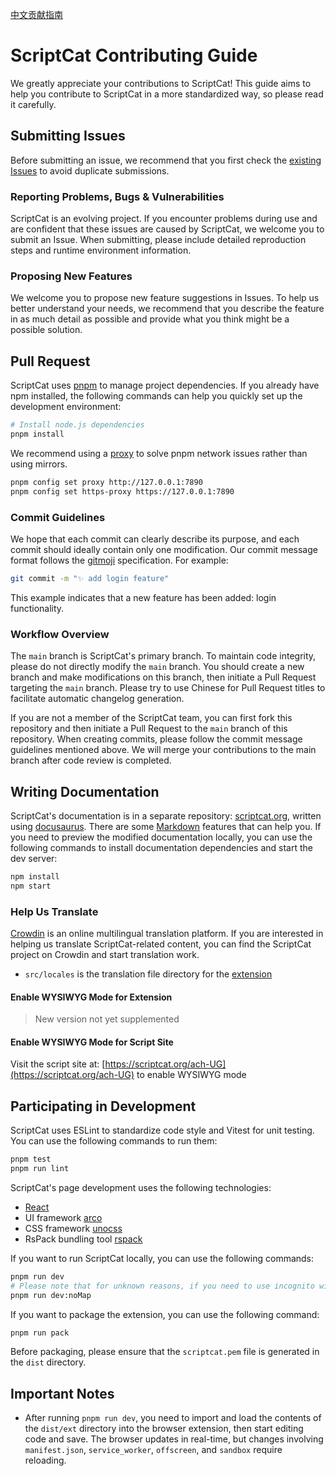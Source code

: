 [中文贡献指南](../CONTRIBUTING.md)

# ScriptCat Contributing Guide

We greatly appreciate your contributions to ScriptCat! This guide aims to help you contribute to ScriptCat in a more standardized way, so please read it carefully.

## Submitting Issues

Before submitting an issue, we recommend that you first check the [existing Issues](https://github.com/scriptscat/scriptcat/issues) to avoid duplicate submissions.

### Reporting Problems, Bugs & Vulnerabilities

ScriptCat is an evolving project. If you encounter problems during use and are confident that these issues are caused by ScriptCat, we welcome you to submit an Issue. When submitting, please include detailed reproduction steps and runtime environment information.

### Proposing New Features

We welcome you to propose new feature suggestions in Issues. To help us better understand your needs, we recommend that you describe the feature in as much detail as possible and provide what you think might be a possible solution.

## Pull Request

ScriptCat uses [pnpm](https://pnpm.io/) to manage project dependencies. If you already have npm installed, the following commands can help you quickly set up the development environment:

```bash
# Install node.js dependencies
pnpm install
```

We recommend using a [proxy](https://pnpm.io/npmrc#https-proxy) to solve pnpm network issues rather than using mirrors.

```bash
pnpm config set proxy http://127.0.0.1:7890
pnpm config set https-proxy https://127.0.0.1:7890
```

### Commit Guidelines

We hope that each commit can clearly describe its purpose, and each commit should ideally contain only one modification. Our commit message format follows the [gitmoji](https://gitmoji.dev/) specification. For example:

```bash
git commit -m "✨ add login feature"
```

This example indicates that a new feature has been added: login functionality.

### Workflow Overview

The `main` branch is ScriptCat's primary branch. To maintain code integrity, please do not directly modify the `main` branch. You should create a new branch and make modifications on this branch, then initiate a Pull Request targeting the `main` branch. Please try to use Chinese for Pull Request titles to facilitate automatic changelog generation.

If you are not a member of the ScriptCat team, you can first fork this repository and then initiate a Pull Request to the `main` branch of this repository. When creating commits, please follow the commit message guidelines mentioned above. We will merge your contributions to the main branch after code review is completed.

## Writing Documentation

ScriptCat's documentation is in a separate repository: [scriptcat.org](https://docs.scriptcat.org), written using [docusaurus](https://docusaurus.io/). There are some [Markdown](https://docusaurus.io/zh-CN/docs/markdown-features) features that can help you. If you need to preview the modified documentation locally, you can use the following commands to install documentation dependencies and start the dev server:

```bash
npm install
npm start
```

### Help Us Translate

[Crowdin](https://crowdin.com/project/scriptcat) is an online multilingual translation platform. If you are interested in helping us translate ScriptCat-related content, you can find the ScriptCat project on Crowdin and start translation work.

- `src/locales` is the translation file directory for the [extension](https://github.com/scriptscat/scriptcat)

#### Enable WYSIWYG Mode for Extension

> New version not yet supplemented

#### Enable WYSIWYG Mode for Script Site

Visit the script site at: [https://scriptcat.org/ach-UG](https://scriptcat.org/ach-UG) to enable WYSIWYG mode

## Participating in Development

ScriptCat uses ESLint to standardize code style and Vitest for unit testing. You can use the following commands to run them:

```bash
pnpm test
pnpm run lint
```

ScriptCat's page development uses the following technologies:

- [React](https://reactjs.org/)
- UI framework [arco](https://arco.design)
- CSS framework [unocss](https://unocss.dev/interactive/)
- RsPack bundling tool [rspack](https://rspack.dev/)

If you want to run ScriptCat locally, you can use the following commands:

```bash
pnpm run dev
# Please note that for unknown reasons, if you need to use incognito windows, you need to use the following command for development
pnpm run dev:noMap
```

If you want to package the extension, you can use the following command:

```bash
pnpm run pack
```

Before packaging, please ensure that the `scriptcat.pem` file is generated in the `dist` directory.

## Important Notes

- After running `pnpm run dev`, you need to import and load the contents of the `dist/ext` directory into the browser extension, then start editing code and save. The browser updates in real-time, but changes involving `manifest.json`, `service_worker`, `offscreen`, and `sandbox` require reloading.
